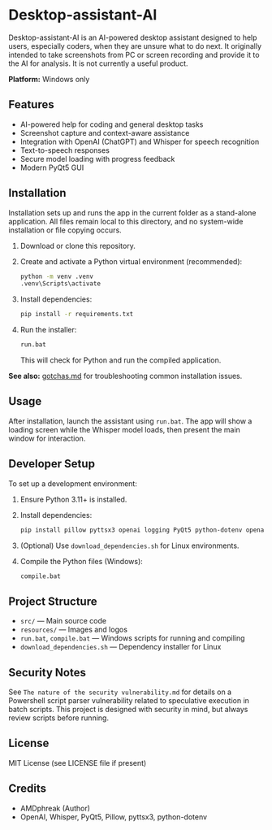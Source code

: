 
# Desktop-assistant-AI

Desktop-assistant-AI is an AI-powered desktop assistant designed to help users, especially coders, when they are unsure what to do next. It originally intended to take screenshots from PC or screen recording and provide it to the AI for analysis. It is not currently a useful product.

**Platform:** Windows only

## Features

- AI-powered help for coding and general desktop tasks
- Screenshot capture and context-aware assistance
- Integration with OpenAI (ChatGPT) and Whisper for speech recognition
- Text-to-speech responses
- Secure model loading with progress feedback
- Modern PyQt5 GUI

## Installation

Installation sets up and runs the app in the current folder as a stand-alone application. All files remain local to this directory, and no system-wide installation or file copying occurs.

1. Download or clone this repository.

2. Create and activate a Python virtual environment (recommended):

   ```sh
   python -m venv .venv
   .venv\Scripts\activate
   ```

3. Install dependencies:

   ```sh
   pip install -r requirements.txt
   ```

4. Run the installer:

   ```sh
   run.bat
   ```

   This will check for Python and run the compiled application.

**See also:** [gotchas.md](gotchas.md) for troubleshooting common installation issues.

## Usage

After installation, launch the assistant using `run.bat`. The app will show a loading screen while the Whisper model loads, then present the main window for interaction.

## Developer Setup

To set up a development environment:

1. Ensure Python 3.11+ is installed.

2. Install dependencies:

   ```sh
   pip install pillow pyttsx3 openai logging PyQt5 python-dotenv openai-whisper torch torchvision torchaudio --index-url https://download.pytorch.org/whl/cpu
   ```

3. (Optional) Use `download_dependencies.sh` for Linux environments.

4. Compile the Python files (Windows):

   ```sh
   compile.bat
   ```

## Project Structure

- `src/` — Main source code
- `resources/` — Images and logos
- `run.bat`, `compile.bat` — Windows scripts for running and compiling
- `download_dependencies.sh` — Dependency installer for Linux

## Security Notes

See `The nature of the security vulnerability.md` for details on a Powershell script parser vulnerability related to speculative execution in batch scripts. This project is designed with security in mind, but always review scripts before running.

## License

MIT License (see LICENSE file if present)

## Credits

- AMDphreak (Author)
- OpenAI, Whisper, PyQt5, Pillow, pyttsx3, python-dotenv
